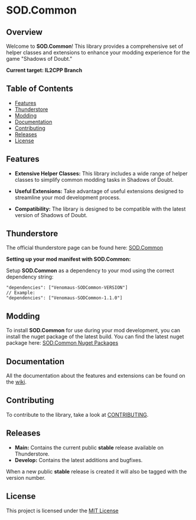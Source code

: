 # SOD.Common

## Overview

Welcome to **SOD.Common**! 
This library provides a comprehensive set of helper classes and extensions to enhance your modding experience for the game "Shadows of Doubt."

**Current target: IL2CPP Branch**

## Table of Contents

- [Features](#features)
- [Thunderstore](#thunderstore)
- [Modding](#modding)
- [Documentation](#documentation)
- [Contributing](#contributing)
- [Releases](#releases)
- [License](#license)

## Features

- **Extensive Helper Classes:** This library includes a wide range of helper classes to simplify common modding tasks in Shadows of Doubt.

- **Useful Extensions:** Take advantage of useful extensions designed to streamline your mod development process.

- **Compatibility:** The library is designed to be compatible with the latest version of Shadows of Doubt.

## Thunderstore

The official thunderstore page can be found here: [SOD.Common](https://thunderstore.io/c/shadows-of-doubt/p/Venomaus/SODCommon/) 

**Setting up your mod manifest with SOD.Common:**

Setup **SOD.Common** as a dependency to your mod using the correct dependency string:

    "dependencies": ["Venomaus-SODCommon-VERSION"]
    // Example:
    "dependencies": ["Venomaus-SODCommon-1.1.0"]

## Modding
To install **SOD.Common** for use during your mod development, you can install the nuget package of the latest build. 
You can find the latest nuget package here:
[SOD.Common Nuget Packages]()

## Documentation
All the documentation about the features and extensions can be found on the [wiki](https://github.com/Ven0maus/SOD.Common/wiki).

## Contributing
To contribute to the library, take a look at [CONTRIBUTING](https://github.com/Ven0maus/SOD.Common/blob/main/CONTRIBUTING.md).

## Releases
-   **Main:** Contains the current public **stable** release available on Thunderstore.
-   **Develop:** Contains the latest additions and bugfixes.

When a new public **stable** release is created it will also be tagged with the version number.

## License
This project is licensed under the [MIT License](https://github.com/Ven0maus/SOD.Common/blob/main/LICENSE)